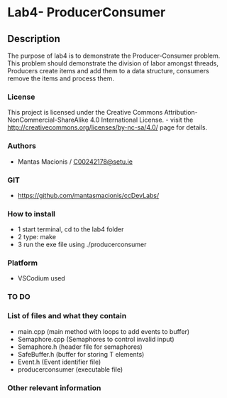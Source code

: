 # Lab4- ProducerConsumer

## Description

The purpose of lab4 is to demonstrate the Producer-Consumer problem. 
This problem should demonstrate the division of labor amongst threads, Producers create items and add them to a data structure, consumers remove the items and process them. 

### License
This project is licensed under the Creative Commons Attribution-NonCommercial-ShareAlike 4.0 International License. - visit the http://creativecommons.org/licenses/by-nc-sa/4.0/ page for details.

### Authors
- Mantas Macionis / C00242178@setu.ie
### GIT
- https://github.com/mantasmacionis/ccDevLabs/
### How to install
- 1 start terminal, cd to the lab4 folder
- 2 type: make
- 3 run the exe file using ./producerconsumer

### Platform
- VSCodium used
### TO DO

### List of files and what they contain
- main.cpp (main method with loops to add events to buffer)
- Semaphore.cpp (Semaphores to control invalid input)
- Semaphore.h (header file for semaphores)
- SafeBuffer.h (buffer for storing T elements)
- Event.h (Event identifier file)
- producerconsumer (executable file)

### Other relevant information